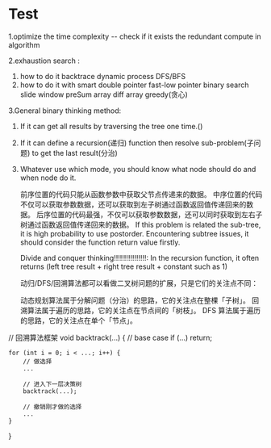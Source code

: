 # Test

1.optimize the time complexity -- check if it exists the redundant compute in algorithm

2.exhaustion search :

1) how to do it
   backtrace
   dynamic process
   DFS/BFS
2) how to do it with smart
   double pointer
   fast-low pointer
   binary search
   slide window
   preSum array
   diff array
   greedy(贪心)

3.General binary thinking method:

1) If it can get all results by traversing the tree one time.()
2) If it can define a recursion(递归) function then resolve sub-problem(子问题) to get the last result(分治)
3) Whatever use which mode, you should know what node should do and when node do it.

   前序位置的代码只能从函数参数中获取父节点传递来的数据。
   中序位置的代码不仅可以获取参数数据，还可以获取到左子树通过函数返回值传递回来的数据。
   后序位置的代码最强，不仅可以获取参数数据，还可以同时获取到左右子树通过函数返回值传递回来的数据。
   If this problem is related the sub-tree, it is high probability to use postorder.
   Encountering subtree issues, it should consider the function return value firstly.

   Divide and conquer thinking!!!!!!!!!!!!!!!!:
   In the recursion function, it often returns (left tree result + right tree result + constant such as 1)

   动归/DFS/回溯算法都可以看做二叉树问题的扩展，只是它们的关注点不同：

   动态规划算法属于分解问题（分治）的思路，它的关注点在整棵「子树」。
   回溯算法属于遍历的思路，它的关注点在节点间的「树枝」。
   DFS 算法属于遍历的思路，它的关注点在单个「节点」。

// 回溯算法框架
void backtrack(...) {
// base case
if (...) return;

    for (int i = 0; i < ...; i++) {
        // 做选择
        ...

        // 进入下一层决策树
        backtrack(...);

        // 撤销刚才做的选择
        ...
    }

}